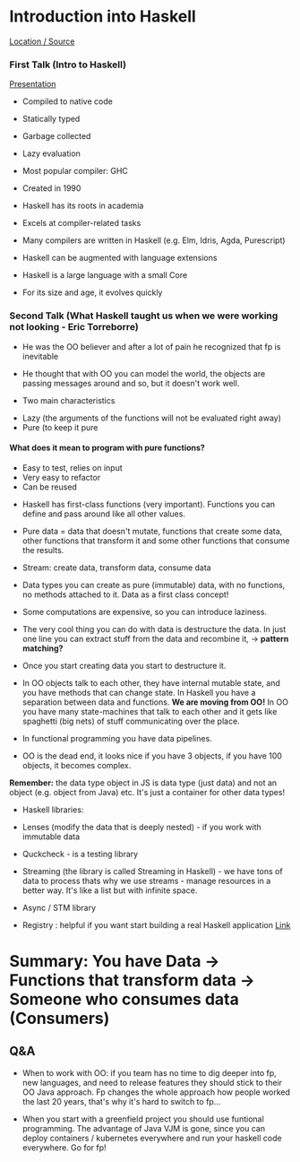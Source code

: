 # Introduction into Haskell 

[Location / Source](https://www.meetup.com/Friendly-Functional-Programming-Meetup-Berlin/events/pwxblqyxpbkb/)

### First Talk (Intro to Haskell)

[Presentation](https://docs.google.com/presentation/d/1-KgTsbIs3c9vQtX933exrH7plP0k-hLmtJx2lfBDvyQ/edit#slide=id.p)

* Compiled to native code
* Statically typed
* Garbage collected
* Lazy evaluation
* Most popular compiler: GHC
* Created in 1990

* Haskell has its roots in academia
* Excels at compiler-related tasks
* Many compilers are written in Haskell (e.g. Elm, Idris, Agda, Purescript)
* Haskell can be augmented with language extensions
* Haskell is a large language with a small Core
* For its size and age, it evolves quickly


### Second Talk (What Haskell taught us when we were working not looking - Eric Torreborre)

* He was the OO believer and after a lot of pain he recognized that fp is inevitable
* He thought that with OO you can model the world, the objects are passing messages around and so, but it doesn't work well.

* Two main characteristics
- Lazy (the arguments of the functions will not be evaluated right away)
- Pure (to keep it pure

#### What does it mean to program with pure functions?
- Easy to test, relies on input
- Very easy to refactor
- Can be reused

* Haskell has first-class functions (very important). Functions you can define and pass around like all other values.

* Pure data = data that doesn't mutate, functions that create some data, other functions that transform it and some other functions that consume the results.

* Stream: create data, transform data, consume data

* Data types you can create as pure (immutable) data, with no functions, no methods attached to it. Data as a first class concept!

* Some computations are expensive, so you can introduce laziness. 

* The very cool thing you can do with data is destructure the data. In just one line you can extract stuff from the data and recombine it, -> **pattern matching?**

* Once you start creating data you start to destructure it.

* In OO objects talk to each other, they have internal mutable state, and you have methods that can change state. In Haskell you have a separation between data and functions. **We are moving from OO!** In OO you have many state-machines that talk to each other and it gets like spaghetti (big nets) of stuff communicating over the place.

* In functional programming you have data pipelines.

* OO is the dead end, it looks nice if you have 3 objects, if you have 100 objects, it becomes complex.

**Remember:** the data type object in JS is data type (just data) and not an object (e.g. object from Java) etc. It's just a container for other data types!

* Haskell libraries:
- Lenses (modify the data that is deeply nested) - if you work with immutable data

- Quckcheck - is a testing library

- Streaming (the library is called Streaming in Haskell) - we have tons of data to process thats why we use streams - manage resources in a better way. It's like a list but with infinite space.

- Async / STM library

- Registry : helpful if you want start building a real Haskell application [Link](http://hackage.haskell.org/package/registry)

# Summary: You have Data -> Functions that transform data -> Someone who consumes data (Consumers)


## Q&A

* When to work with OO: if you team has no time to dig deeper into fp, new languages, and need to release features they should stick to their OO Java approach. Fp changes the whole approach how people worked the last 20 years, that's why it's hard to switch to fp...

* When you start with a greenfield project you should use funtional programming. The advantage of Java VJM is gone, since you can deploy containers / kubernetes everywhere and run your haskell code everywhere. Go for fp!

